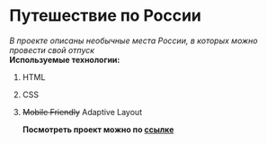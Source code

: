# Путешествие по России

_В проекте описаны необычные места России, в которых можно провести свой отпуск_  
**Используемые технологии:**

1. HTML
2. CSS
3. ~~Mobile Friendly~~ Adaptive Layout

   **Посмотреть проект можно по [ссылке](https://alenaismagilova.github.io/russian-travel/)**
